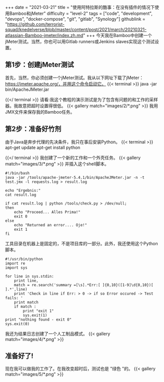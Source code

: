 +++
date = "2021-03-21"
title = "使用阿特拉斯的酷事：在没有插件的情况下使用Bamboo和jMeter"
difficulty = "level-2"
tags = ["code", "development", "devops", "docker-compose", "git", "gitlab", "Synology"]
githublink = "https://github.com/terrorist-squad/knedelverse/blob/master/content/post/2021/march/20210321-atlassian-Bamboo-jmeter/index.zh.md"
+++
今天我在Bamboo中创建一个jMeter测试。当然，你也可以用Gitlab runners或Jenkins slaves实现这个测试设置。
## 第1步：创建jMeter测试
首先，当然，你必须创建一个jMeter测试。我从以下网址下载了jMeter：https://jmeter.apache.org/，并用这个命令启动它。
{{< terminal >}}
java -jar bin/ApacheJMeter.jar

{{</ terminal >}}
请看:我这个教程的演示测试是为了包含有问题的和工作的采样器。我故意把超时设置得很低。
{{< gallery match="images/2/*.png" >}}
我用JMX文件来保存我的Bamboo任务。
## 第2步：准备好竹剂
由于Java是奔步代理的先决条件，我只在事后安装Python。
{{< terminal >}}
apt-get update
apt-get install python

{{</ terminal >}}
我创建了一个新的工作和一个外壳任务。
{{< gallery match="images/3/*.png" >}}
并插入这个shell脚本。
```
#!/bin/bash
java -jar /tools/apache-jmeter-5.4.1/bin/ApacheJMeter.jar -n -t test.jmx -l requests.log > result.log

echo "Ergebnis:"
cat result.log

if cat result.log | python /tools/check.py > /dev/null; 
then
    echo "Proceed... Alles Prima!"
    exit 0
else
    echo "Returned an error.... Oje!"
    exit 1
fi

```
工具目录在机器上是固定的，不是项目库的一部分。此外，我还使用这个Python脚本。
```
#!/usr/bin/python
import re
import sys
 
for line in sys.stdin:
    print line,
    match = re.search('summary =[\s].*Err:[ ]{0,10}([1-9]\d{0,10})[ ].*',line)
    print 'Check in line if Err: > 0 -> if so Error occured -> Test fails: '
    print match
    if match :
        print "exit 1"
        sys.exit(1)
print "nothing found - exit 0"
sys.exit(0)

```
我还为结果日志创建了一个人工制品模式。
{{< gallery match="images/4/*.png" >}}

## 准备好了!
现在我可以做我的工作了。在我改变超时后，测试也是 "绿色 "的。
{{< gallery match="images/5/*.png" >}}